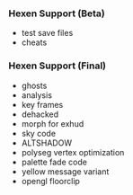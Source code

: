 ### Hexen Support (Beta)
- test save files
- cheats

### Hexen Support (Final)
- ghosts
- analysis
- key frames
- dehacked
- morph for exhud
- sky code
- ALTSHADOW
- polyseg vertex optimization
- palette fade code
- yellow message variant
- opengl floorclip

